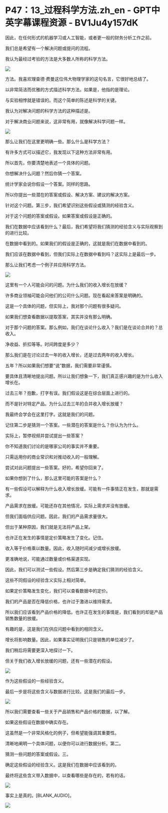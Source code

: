 # P47：13_过程科学方法.zh_en - GPT中英字幕课程资源 - BV1Ju4y157dK

因此，在任何形式的机器学习或人工智能，或者更一般的财务分析工作之前。

我们总是希望有一个解决问题或提问的流程。

我认为最经过考验的方法是大多数人所称的科学方法。

![](img/7ea78cd1b6bc7d6a80b9d11771b1220f_1.png)

方法。我喜欢理查德·费曼这位伟大物理学家的这句名言，它很好地总结了。

以非常简洁而优雅的方式描述科学方法。如果是，他指的是理论。

与实验相悖就是错误的。而这个简单的陈述是科学的关键。

我认为对解决问题的科学方法的这种描述是。

对于解决商业问题来说，这非常有用，就像解决科学问题一样。

![](img/7ea78cd1b6bc7d6a80b9d11771b1220f_3.png)

那么让我们在这里更明确一些。那么什么是科学方法？

有许多方式可以描述它，我发现以下这种方法非常有用。

所以首先，你要清楚地表述一个具体的问题。

你想解决什么问题？然后你猜一个答案。

统计学家会说你假设一个答案。同样的思路。

所以你提出一些潜在的答案或假设、解决方案、建议的解决方案。

针对这个问题。第三步，我们希望识别这些假设或猜测的经验含义。

对于这个问题的答案或假设。如果答案或假设是正确的。

我们在数据中应该看到什么？最后，我们希望将我们猜测的经验含义与实际观察到的进行比较。

在数据中看到的。如果我们的假设是正确的，这就是我们在数据中看到的。

我们应该在数据中看到，但我们实际上在数据中看到吗？这实际上是最后一步。

那么让我们考虑一个例子并应用科学方法。

![](img/7ea78cd1b6bc7d6a80b9d11771b1220f_5.png)

这里有一个人可能会问的问题。为什么我们的收入增长在放缓？

许多商业领袖可能会问他们的公司什么问题。现在看起来答案是明确的。

这是一个具体的问题，但实际上，我对那个问题有很多疑问。

如果我们想查看数据以提取答案，其实并没有那么明确。

对于那个问题的答案。那么例如，我们在谈论什么收入？我们是在谈论合并的？总收入。

净收益、折扣等等。时间跨度是多少？

那么我们是在讨论过去一年的收入增长，还是过去两年的收入增长。

五年？所以如果我们想要“说”数据，我们需要非常谨慎。

要具体且清晰地提出问题。所以让我们想象一下，我们真正感兴趣的是为什么收入增长在。

过去三年？抱歉，打字有误。我们假设这是在综合层面上进行的。

而不是针对特定产品。为什么过去三年的合并收入增长放缓？

我最终会学会在这里打字。这就是我们的问题。

记住第二步是猜测一个答案。一些潜在的答案是什么？你认为为什么。

实际上，暂停视频并尝试提出一些答案？

你不知道我们讨论的是哪家公司的事实并不重要。

只需运用你的商业常识和对推动收入的一般理解。

尝试对此问题提出一些答案。好的，希望你回来了。

如果你想到了什么，那么这里可能的答案是什么？

有一些假设可以解释为什么收入增长放缓。可能有一件事情正在发生，那就是需求。

产品需求在放缓。可能还存在其他情况，实际上需求并没有放缓。

但我们面临供应问题。因此，我们的产品需求量很大。

但出于某种原因，我们就是无法将产品上架。

也许正在发生的事情是定价策略发生了变化。记住。

收入等于价格乘以数量。因此，收入随时间减少或增长放缓。

更准确地说，可能通过数量或价格渠道实现。

因此，我们可以测试一些假设。然后第三步是确定我们猜测的经验含义。

这些不同假设的经验含义实际上相对简单。

如果定价策略发生变化，我们可以查看数据中的定价。

我们的产品是否在降低价格，也许过于激进以维持需求。

所以我们应该看到产品价格的降低。也许正在发生的事情是，我们看到的却是产品销售数量的放缓。

有趣的是，这是我们在供应问题中看到的相同含义。

增长将影响数量。因此，如果事实证明我们只是销售的单位减少了。

我们稍后将需要更深入地探讨一下。

但关于我们收入增长放缓的问题，还有一些潜在的假设。

![](img/7ea78cd1b6bc7d6a80b9d11771b1220f_7.png)

作为这些假设的一些经验含义。

最后一步是将这些含义与数据进行比较。这是我们的最后一步。

![](img/7ea78cd1b6bc7d6a80b9d11771b1220f_9.png)

所以我们需要查看一些关于产品销售和产品价格的数据，以了解。

如果这些假设在数据中确实存在。

这虽然是一个非常风格化的例子，但希望能强调其重要性。

清晰地阐明一个具体问题，以便你可以进行数据分析。第二。

猜测一些问题的答案或假设。三。

确定这些假设的经验含义。这是我们在数据中应该看到的。

最终将这些含义带入数据中，以查看哪些是存在的，若有的话。

![](img/7ea78cd1b6bc7d6a80b9d11771b1220f_11.png)

事实上是真的。[BLANK_AUDIO]。

![](img/7ea78cd1b6bc7d6a80b9d11771b1220f_13.png)
